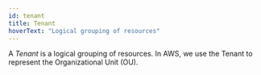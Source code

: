 ```yaml
---
id: tenant
title: Tenant
hoverText: "Logical grouping of resources"
---
```

A *Tenant* is a logical grouping of resources. In AWS, we use the Tenant to represent the Organizational Unit (OU).
